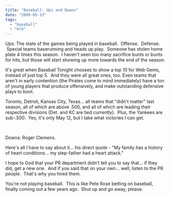 ```yaml
---
title: "Baseball: Ups and Downs"
date: "2009-05-13"
tags:
  - "baseball"
  - "mlb"
---
```


Ups: The state of the games being played in baseball.  Offense.  Defense.  Special teams baserunning and heads up play.  Someone has stolen home plate 4 times this season.  I haven't seen too many sacrifice bunts or bunts for hits, but those will start showing up more towards the end of the season.

It's great when Baseball Tonight chooses to show a top 10 for Web Gems, instead of just top 5.  And they were all great ones, too. Even teams that aren't in early contention (the Pirates come to mind immediately) have a ton of young players that produce offensively, and make outstanding defensive plays to boot.

Toronto, Detroit, Kansas City, Texas... all teams that "didn't matter" last season, all of which are above .500, and all of which are leading their respective divisions (Det. and KC are tied currently).  Plus, the Yankees are sub-.500.  Yes, it's only May 12, but I take what victories I can get.

 

Downs: Roger Clemens.

Here's all I have to say about it... his direct quote - "My family has a history of heart conditions... my step-father had a heart attack."

I hope to God that your PR department didn't tell you to say that... if they did, get a new one.  And if you said that on your own... well, listen to the PR people.  That's why you hired them.

You're not playing baseball.  This is like Pete Rose betting on baseball, finally coming out a few years ago.  Shut up and go away, please.
